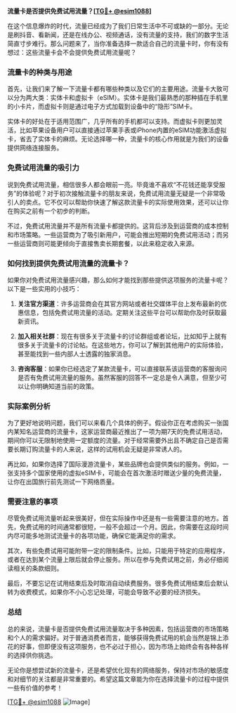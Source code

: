 **流量卡是否提供免费试用流量？[[TG💪+ @esim1088](https://t.me/s/esim1088)]**

在这个信息爆炸的时代，流量已经成为了我们日常生活中不可或缺的一部分。无论是刷抖音、看新闻，还是在线办公、视频通话，没有流量的支持，我们的数字生活简直寸步难行。那么问题来了，当你准备选择一款适合自己的流量卡时，你有没有想过：这些流量卡会不会提供免费试用流量呢？

### 流量卡的种类与用途

首先，让我们来了解一下流量卡都有哪些种类以及它们的主要用途。流量卡大致可以分为两大类：实体卡和虚拟卡（eSIM）。实体卡是我们最熟悉的那种插在手机里的小卡片，而虚拟卡则是通过电子方式加载到设备中的“隐形”SIM卡。

实体卡的好处在于适用范围广，几乎所有的手机都可以支持。而虚拟卡则更加灵活，比如苹果设备用户可以直接通过苹果手表或iPhone内置的eSIM功能激活虚拟卡，省去了实体卡的麻烦。无论选择哪一种，流量卡的核心作用就是为我们的设备提供网络连接服务。

### 免费试用流量的吸引力

说到免费试用流量，相信很多人都会眼前一亮。毕竟谁不喜欢“不花钱还能享受服务”的体验呢？对于初次接触流量卡的朋友来说，免费试用流量无疑是一个非常吸引人的卖点。它不仅可以帮助你快速了解这款流量卡的实际使用效果，还可以让你在购买之前有一个初步的判断。

不过，免费试用流量并不是所有流量卡都提供的。这背后涉及到运营商的成本控制和市场策略。一些运营商为了吸引新用户，可能会推出短期的免费试用活动；而另一些运营商则可能更倾向于直接售卖长期套餐，以此来稳定收入来源。

### 如何找到提供免费试用流量的流量卡？

如果你对免费试用流量感兴趣，那么如何才能找到那些提供这项服务的流量卡呢？以下是一些实用的小技巧：

1. **关注官方渠道**：许多运营商会在其官方网站或者社交媒体平台上发布最新的优惠信息，包括免费试用流量的活动。定期关注这些平台可以帮助你及时获取最新资讯。

2. **加入相关社群**：现在有很多关于流量卡的讨论群组或者论坛，比如知乎上就有很多关于流量卡的讨论帖。在这些地方，你可以了解到其他用户的实际体验，甚至能找到一些内部人士透露的独家消息。

3. **咨询客服**：如果你已经选定了某款流量卡，可以直接联系该运营商的客服询问是否有免费试用流量的服务。虽然客服的回答不一定总是令人满意，但至少可以让你明确知道当前的政策。

### 实际案例分析

为了更好地说明问题，我们可以来看几个具体的例子。假设你正在考虑购买一张国内某知名运营商的流量卡，这家运营商最近推出了一项为期7天的免费试用活动，期间你可以无限制地使用一定额度的流量。对于经常需要外出且不确定自己是否需要长期订购流量卡的人来说，这样的试用机会无疑是非常诱人的。

再比如，如果你选择了国际漫游流量卡，某些品牌也会提供类似的服务。例如，一张支持多个国家使用的虚拟eSIM卡，可能会在首次激活时赠送少量的免费流量，让你在出国旅行前先测试一下网络质量。

### 需要注意的事项

尽管免费试用流量听起来很美好，但在实际操作中还是有一些需要注意的地方。首先，免费试用的时间通常都很短，一般不会超过一个月。因此，你需要在这段时间内尽可能多地测试流量卡的各项功能，确保它能满足你的需求。

其次，有些免费试用可能附带一定的限制条件。比如，只能用于特定的应用程序，或者在达到某个流量上限后就会停止服务。所以在参与免费试用之前，务必仔细阅读相关的条款细则。

最后，不要忘记在试用结束后及时取消自动续费服务。很多免费试用结束后会默认转为收费模式，如果你不小心忘记处理，可能会导致不必要的经济损失。

### 总结

总的来说，流量卡是否提供免费试用流量取决于多种因素，包括运营商的市场策略和个人的需求偏好。对于普通消费者而言，能够获得免费试用的机会当然是锦上添花的好事，但即便没有这项服务，也不必过于担心，因为市场上始终会有各种各样的选择供你挑选。

无论你是想尝试新的流量卡，还是希望优化现有的网络服务，保持对市场的敏感度和对细节的关注都是非常重要的。希望这篇文章能为你在选择流量卡的过程中提供一些有价值的参考！

[[TG💪+ @esim1088](https://t.me/s/esim1088) ![Image](https://i.postimg.cc/4NQfJmqS/Snipaste-2025-05-13-00-14-12.png)]